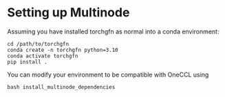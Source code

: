 # Setting up Multinode

Assuming you have installed torchgfn as normal into a conda environment:

```
cd /path/to/torchgfn
conda create -n torchgfn python=3.10
conda activate torchgfn
pip install .
```

You can modify your environment to be compatible with OneCCL using

```
bash install_multinode_dependencies
```


